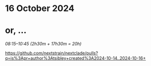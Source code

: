 # 16 October 2024
# or, …

_08:15–10:45 (2h30m + 17h30m = 20h)_

<https://github.com/nextstrain/nextclade/pulls?q=is%3Apr+author%3Atsibley+created%3A2024-10-14..2024-10-16+>
